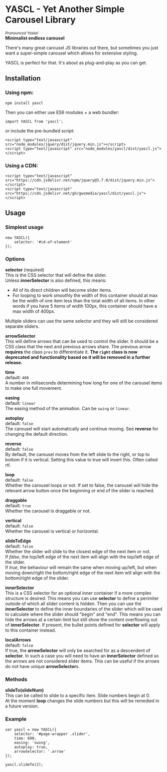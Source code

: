 # YASCL - Yet Another Simple Carousel Library
<sup>_Pronounced Yaskel_</sup>  
**Minimalist endless carousel**

There's many great carousel JS libraries out there, but sometimes you just want a super-simple carousel which allows for extensive styling.

YASCL is perfect for that. It's about as plug-and-play as you can get.

## Installation
### Using npm:
```
npm install yascl
```

Then you can either use ES6 modules + a web bundler:
```
import YASCL from 'yascl';
```

or include the pre-bundled script:

```
<script type="text/javascript" src="node_modules/jquery/dist/jquery.min.js"></script>
<script type="text/javascript" src="node_modules/yascl/dist/yascl.js"></script>
```

### Using a CDN:
```
<script type="text/javascript" src="https://cdn.jsdelivr.net/npm/jquery@3.7.0/dist/jquery.min.js"></script>
<script type="text/javascript" src="https://cdn.jsdelivr.net/gh/gwsmedia/yascl/dist/yascl.js"></script>
```

## Usage
### Simplest usage
```
new YASCL({
	selector: '#id-of-element'
});
```

### Options
**selector** (required)  
This is the CSS selector that will define the slider.  
Unless **innerSelector** is also defined, this means:

- All of its direct children will become slider items.
- For looping to work smoothly the width of this container should at max be the width of one item less than the total width of all items.
In other words if you have 5 items of width 100px, this container should have a max width of 400px.

Multiple sliders can use the same selector and they will still be considered separate sliders.

**arrowSelector**  
This will define arrows that can be used to control the slider. It should be a CSS class that the next and previous arrows share. The previous arrow **requires** the class `prev` to differentiate it. **The `right` class is now deprecated and functionality based on it will be removed in a further release.**

**time**  
default: `400`  
A number in miliseconds determining how long for one of the carousel items to make one full movement.

**easing**  
default: `linear`  
The easing method of the animation. Can be `swing` or `linear`.

**autoplay**  
default: `false`  
The carousel will start automatically and continue moving. See **reverse** for changing the default direction.

**reverse**  
default: `false`  
By default, the carousel moves from the left slide to the right, or top to bottom if it is vertical. Setting this value to true will invert this. Often called *rtl*.

**loop**  
default: `false`  
Whether the carousel loops or not. If set to false, the carousel will hide the relevant arrow button once the beginning or end of the slider is reached.

**draggable**  
default: `true`  
Whether the carousel is draggable or not.

**vertical**  
default: `false`  
Whether the carousel is vertical or horizontal.

**slideToEdge**  
default: `false`  
Whether the slider will slide to the closest edge of the next item or not.  
If _false_, the top/left edge of the next item will align with the top/left edge of the slider.  
If _true_, the behaviour will remain the same when moving up/left, but when moving down/right the bottom/right edge of the next item will align with the bottom/right edge of the slider.

**innerSelector**  
This is a CSS selector for an optional inner container if a more complex structure is desired. This means you can use **selector** to define a perimiter
outside of which all slider content is hidden. Then you can use the **innerSelector** to define the inner boundaries of the slider which will be used to 
calculate where the slider should "begin" and "end". This means you can hide the arrows at a certain limit but still show the content overflowing out of 
**innerSelector**. If present, the bullet points defined for **selector** will apply to this container instead.

**localArrows**  
default: `false`  
If true, the **arrowSelector** will only be searched for as a descendent of **selector**. In such a case you will need to have an **innerSelector** defined so the
arrows are not considered slider items. This can be useful if the arrows do not have unique **arrowSelector**s.

### Methods
**slideTo(slideNum)**  
This can be called to slide to a specific item. Slide numbers begin at 0.  
At the moment **loop** changes the slide numbers but this will be remedied in a future version.

### Example
```
var yascl = new YASCL({
	selector: '#page-wrapper .slider',
	time: 600,
	easing: 'swing',
	autoplay: true,
	arrowSelector: '.arrow'
});

yascl.slideTo(2);
```
